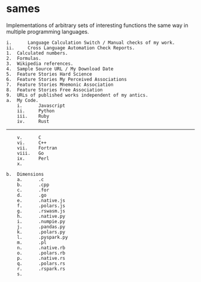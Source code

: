 # sames
Implementations of arbitrary sets of interesting functions the same way in multiple programming languages.


    i.      Language Calculation Switch / Manual checks of my work.
    ii.     Cross Language Automation Check Reports.
    1.  Calculated numbers.
    2.  Formulas.
    3.  Wikipedia references.
    4.  Sample Source URL / My Download Date
    5.  Feature Stories Hard Science
    6.  Feature Stories My Perceived Associations
    7.  Feature Stories Mnemonic Association
    8.  Feature Stories Free Association
    9.  URLs of published works independent of my antics.
    a.  My Code.
        i.      Javascript
        ii.     Python
        iii.    Ruby
        iv.     Rust
------------------------------------
        v.      C
        vi.     C++
        vii.    Fortran
        viii.   Go
        ix.     Perl
        x.

    b.  Dimensions
        a.      .c
        b.      .cpp
        c.      .for
        d.      .go
        e.      .native.js
        f.      .polars.js
        g.      .rswasm.js
        h.      .native.py
        i.      .numpie.py
        j.      .pandas.py
        k.      .polars.py
        l.      .pyspark.py
        m.      .pl
        n.      .native.rb
        o.      .polars.rb
        p.      .native.rs
        q.      .polars.rs
        r.      .rspark.rs
        s.      
